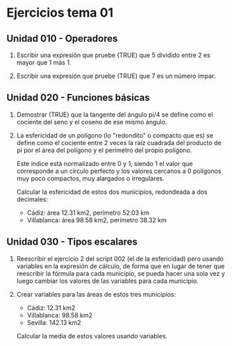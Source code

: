 # Ejercicios tema 01

## Unidad 010 - Operadores

1.  Escribir una expresión que pruebe (TRUE) que 5 dividido entre 2 es mayor que
    1 más 1.

2.  Escribir una expresión que pruebe (TRUE) que 7 es un número impar.



## Unidad 020 - Funciones básicas

1.  Demostrar (TRUE) que la tangente del ángulo pi/4 se define como el cociente
    del seno y el coseno de ese mismo ángulo.

2.  La esfericidad de un polígono (lo "redondito" o compacto que es) se define
    como el cociente entre 2 veces la raíz cuadrada del producto de pi por el
    área del polígono y el perímetro del propio polígono.

    Este índice está normalizado entre 0 y 1, siendo 1 el valor que corresponde
    a un círculo perfecto y los valores cercanos a 0 polígonos muy poco
    compactos, muy alargados o irregulares.

    Calcular la esfericidad de estos dos municipios, redondeada a dos decimales:

    - Cádiz:       área 12.31 km2, perímetro 52.03 km
    - Villablanca: área 98.58 km2, perímetro 38.32 km



## Unidad 030 - Tipos escalares

1.  Reescribir el ejercicio 2 del script 002 (el de la esfericidad) pero usando
    variables en la expresión de cálculo, de forma que en lugar de tener que
    reescribir la fórmula para cada municipio, se pueda hacer una sola vez y
    luego cambiar los valores de las variables para cada municipio.

2.  Crear variables para las áreas de estos tres municipios:

    - Cádiz:        12.31 km2
    - Villablanca:  98.58 km2
    - Sevilla:     142.13 km2

    Calcular la media de estos valores usando variables.
